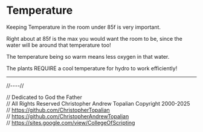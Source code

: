 # Temperature

Keeping Temperature in the room under 85f is very important.

Right about at 85f is the max you would want the room to be, since the water will be around that temperature too!

The temperature being so warm means less oxygen in that water.

The plants REQUIRE a cool temperature for hydro to work efficiently!

---

//----//

// Dedicated to God the Father  
// All Rights Reserved Christopher Andrew Topalian Copyright 2000-2025  
// https://github.com/ChristopherTopalian  
// https://github.com/ChristopherAndrewTopalian  
// https://sites.google.com/view/CollegeOfScripting  

